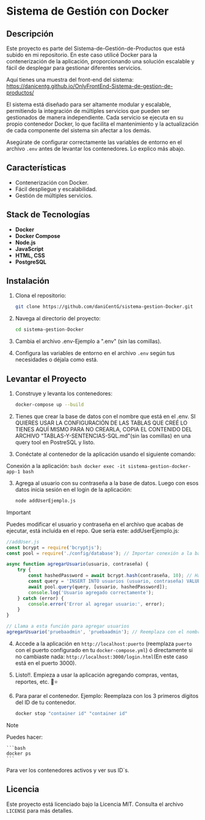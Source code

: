# Sistema de Gestión con Docker

## Descripción
Este proyecto es parte del Sistema-de-Gestión-de-Productos que está subido en mi repositorio. En este caso utilicé Docker para la contenerización de la aplicación, proporcionando una solución escalable y fácil de desplegar para gestionar diferentes servicios.

Aquí tienes una muestra del front-end del sistema: https://danicentg.github.io/OnlyFrontEnd-Sistema-de-gestion-de-productos/

El sistema está diseñado para ser altamente modular y escalable, permitiendo la integración de múltiples servicios que pueden ser gestionados de manera independiente. Cada servicio se ejecuta en su propio contenedor Docker, lo que facilita el mantenimiento y la actualización de cada componente del sistema sin afectar a los demás.

Asegúrate de configurar correctamente las variables de entorno en el archivo `.env` antes de levantar los contenedores. Lo explico más abajo.

## Características
- Contenerización con Docker.
- Fácil despliegue y escalabilidad.
- Gestión de múltiples servicios.

## Stack de Tecnologías
- **Docker**
- **Docker Compose**
- **Node.js**
- **JavaScript**
- **HTML, CSS**
- **PostgreSQL**

## Instalación
1. Clona el repositorio:
    ```bash
    git clone https://github.com/daniCentG/sistema-gestion-Docker.git
    ```
2. Navega al directorio del proyecto:
    ```bash
    cd sistema-gestion-Docker
    ```
3. Cambia el archivo .env-Ejemplo a ".env" (sin las comillas).

4. Configura las variables de entorno en el archivo `.env` según tus necesidades o déjala como está.

## Levantar el Proyecto
1. Construye y levanta los contenedores:
    ```bash
    docker-compose up --build
    ```
2. Tienes que crear la base de datos con el nombre que está en el .env. 
SI QUIERES USAR LA CONFIGURACIÓN DE LAS TABLAS QUE CREÉ LO TIENES AQUÍ MISMO PARA NO CREARLA, COPIA EL CONTENIDO DEL ARCHIVO "TABLAS-Y-SENTENCIAS-SQL.md"(sin las comillas) en una query tool en PostreSQL y listo.

3. Conéctate al contenedor de la aplicación usando el siguiente comando:

Conexión a la aplicación:
    ```bash
    docker exec -it sistema-gestion-docker-app-1 bash
    ```

3. Agrega al usuario con su contraseña a la base de datos. Luego con esos datos inicia sesión en el login de la aplicación:

    ```bash
    node addUserEjemplo.js
    ```
> [!IMPORTANT]
> Puedes modificar el usuario y contraseña en el archivo que acabas de ejecutar, está incluida en el repo. Que sería este: addUserEjemplo.js:

```javascript
//addUser.js
const bcrypt = require('bcryptjs');
const pool = require('./config/database'); // Importar conexión a la base de datos

async function agregarUsuario(usuario, contraseña) {
    try {
        const hashedPassword = await bcrypt.hash(contraseña, 10); // Hashear la contraseña
        const query = 'INSERT INTO usuarios (usuario, contraseña) VALUES ($1, $2)';
        await pool.query(query, [usuario, hashedPassword]);
        console.log('Usuario agregado correctamente');
    } catch (error) {
        console.error('Error al agregar usuario:', error);
    }
}

// Llama a esta función para agregar usuarios
agregarUsuario('pruebaadmin', 'pruebaadmin'); // Reemplaza con el nombre de usuario y contraseña deseada
```
>

4. Accede a la aplicación en `http://localhost:puerto` (reemplaza `puerto` con el puerto configurado en tu `docker-compose.yml`) ó directamente si no cambiaste nada: `http://localhost:3000/login.html`(En este caso está en el puerto 3000).

5. Listo!!. Empieza a usar la aplicación agregando compras, ventas, reportes, etc. 🚀⭐

6. Para parar el contenedor. Ejemplo:
Reemplaza con los 3 primeros dígitos del ID de tu contenedor.

    ```bash
    docker stop "container id" "container id"
    ```

> [!NOTE]
>Puedes hacer:

    ```bash
    docker ps
    ```
Para ver los contenedores activos y ver sus ID`s.

## Licencia
Este proyecto está licenciado bajo la Licencia MIT. Consulta el archivo `LICENSE` para más detalles.
